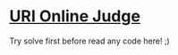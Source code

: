 # [URI Online Judge](http://www.urionlinejudge.com.br/judge/problems/view/1001)

Try solve first before read any code here! ;)
